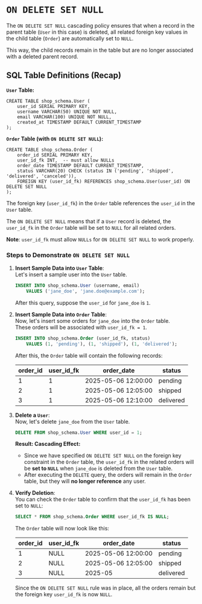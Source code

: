# `ON DELETE SET NULL`
The `ON DELETE SET NULL` cascading policy ensures that when a record in the parent table
(`User` in this case) is deleted, all related foreign key values in the child table (`Order`)
are automatically set to `NULL`.

This way, the child records remain in the table but are no longer associated with a deleted parent record.

## SQL Table Definitions (Recap)

**`User` Table:**
```
CREATE TABLE shop_schema.User (
    user_id SERIAL PRIMARY KEY,
    username VARCHAR(50) UNIQUE NOT NULL,
    email VARCHAR(100) UNIQUE NOT NULL,
    created_at TIMESTAMP DEFAULT CURRENT_TIMESTAMP
);
```

**`Order` Table (with `ON DELETE SET NULL`):**

```
CREATE TABLE shop_schema.Order (
    order_id SERIAL PRIMARY KEY,
    user_id_fk INT,  -- must allow NULLs
    order_date TIMESTAMP DEFAULT CURRENT_TIMESTAMP,
    status VARCHAR(20) CHECK (status IN ('pending', 'shipped', 'delivered', 'canceled')),
    FOREIGN KEY (user_id_fk) REFERENCES shop_schema.User(user_id) ON DELETE SET NULL
);
```

The foreign key (`user_id_fk`) in the `Order` table references the `user_id` in the `User` table.

The `ON DELETE SET NULL` means that if a `User` record is deleted, the `user_id_fk` in the `Order`
table will be set to `NULL` for all related orders.


**Note**: `user_id_fk` must allow `NULLs` for `ON DELETE SET NULL` to work properly.

### Steps to Demonstrate `ON DELETE SET NULL`

1. **Insert Sample Data into `User` Table**:  
   Let's insert a sample user into the `User` table.
   ```sql
   INSERT INTO shop_schema.User (username, email) 
       VALUES ('jane_doe', 'jane.doe@example.com');
   ```
   After this query, suppose the `user_id` for `jane_doe` is `1`.

2. **Insert Sample Data into `Order` Table**:  
   Now, let's insert some orders for `jane_doe` into the `Order` table.  
   These orders will be associated with `user_id_fk = 1`.
   ```sql
   INSERT INTO shop_schema.Order (user_id_fk, status)
       VALUES (1, 'pending'), (1, 'shipped'), (1, 'delivered');
   ```
   After this, the `Order` table will contain the following records:

   | order_id | user_id_fk | order_date          | status    |
   |----------|------------|---------------------|-----------|
   | 1        | 1          | 2025-05-06 12:00:00 | pending   |
   | 2        | 1          | 2025-05-06 12:05:00 | shipped   |
   | 3        | 1          | 2025-05-06 12:10:00 | delivered |

3. **Delete a `User`**:  
   Now, let's delete `jane_doe` from the `User` table.
   ```sql
   DELETE FROM shop_schema.User WHERE user_id = 1;
   ```
   **Result: Cascading Effect:**
    - Since we have specified `ON DELETE SET NULL` on the foreign key constraint in the `Order` table, the `user_id_fk` in the related orders will be **set to `NULL`** when `jane_doe` is deleted from the `User` table.
    - After executing the `DELETE` query, the orders will remain in the `Order` table, but they will **no longer reference** any user.

4. **Verify Deletion**:  
   You can check the `Order` table to confirm that the `user_id_fk` has been set to `NULL`:
   ```sql
   SELECT * FROM shop_schema.Order WHERE user_id_fk IS NULL;
   ```
   The `Order` table will now look like this:

   | order_id | user_id_fk | order_date          | status    |
   |----------|------------|---------------------|-----------|
   | 1        | NULL       | 2025-05-06 12:00:00 | pending   |
   | 2        | NULL       | 2025-05-06 12:05:00 | shipped   |
   | 3        | NULL       | 2025-05             | delivered |
   Since the `ON DELETE SET NULL` rule was in place, all the orders remain but the foreign key `user_id_fk` is now `NULL`.
